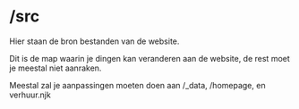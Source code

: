 # /src

Hier staan de bron bestanden van de website.

Dit is de map waarin je dingen kan veranderen aan de website, de rest moet je meestal niet aanraken.

Meestal zal je aanpassingen moeten doen aan /_data, /homepage, en verhuur.njk